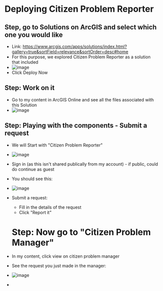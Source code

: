 # Deploying Citizen Problem Reporter 

## Step, go to Solutions on ArcGIS and select which one you would like
- Link: https://www.arcgis.com/apps/solutions/index.html?gallery=true&sortField=relevance&sortOrder=desc#home
- For this purpose, we explored Citizen Problem Reporter as a solution that included
- ![image](https://github.com/kaylaoneill/geom99/assets/146447016/e1fe4f72-b7d0-4860-96c4-81cb232413f9)
- Click Deploy Now 

## Step: Work on it
- Go to my content in ArcGIS Online and see all the files associated with this Solution
- ![image](https://github.com/kaylaoneill/geom99/assets/146447016/4ae76bfd-1105-4930-b877-11209697c77f)

## Step: Playing with the components - Submit a request
- We will Start with "Citizen Problem Reporter"
- ![image](https://github.com/kaylaoneill/geom99/assets/146447016/e8b37862-1bc6-4798-ae91-e30b464f7702)
- Sign in (as this isn't shared publically from my account) - if public, could do continue as guest 
- You should see this:
- ![image](https://github.com/kaylaoneill/geom99/assets/146447016/f151ef28-809a-4bd7-ad49-4c7c128cfb5d)

- Submit a request:
  - Fill in the details of the request
  - Click "Report it"

  # Step: Now go to "Citizen Problem Manager"
- In my content, click view on citizen problem manager
- See the request you just made in the manager:
- ![image](https://github.com/kaylaoneill/geom99/assets/146447016/10787c34-c5df-429e-a836-242ac8cfc680)
- 
  
